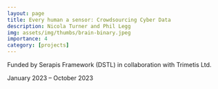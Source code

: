 ```yaml
---
layout: page
title: Every human a sensor: Crowdsourcing Cyber Data
description: Nicola Turner and Phil Legg 
img: assets/img/thumbs/brain-binary.jpeg
importance: 4
category: [projects]
---
```


Funded by Serapis Framework (DSTL) in collaboration with Trimetis Ltd.

January 2023 – October 2023
